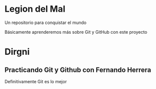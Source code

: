 # Legion del Mal
Un repositorio para conquistar el mundo

Básicamente aprenderemos más sobre Git y GitHub con este proyecto


# Dirgni

## Practicando Git y Github con Fernando Herrera

Definitivamente Git es lo mejor
